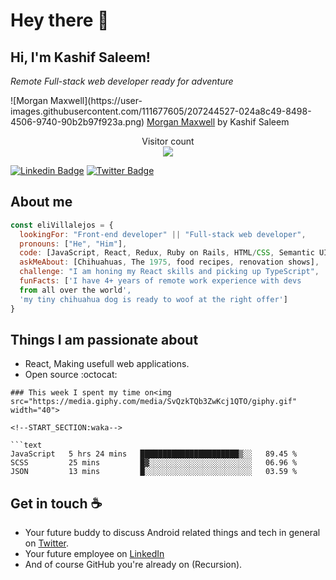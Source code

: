 # Hey there :wave:

<h2> Hi, I'm Kashif Saleem!</h2>
<p><em>Remote Full-stack web developer ready for adventure</em></p>
![Morgan Maxwell](https://user-images.githubusercontent.com/111677605/207244527-024a8c49-8498-4506-9740-90b2b97f923a.png)

</div>
<a href="https:&#x2F;&#x2F;www.canva.com&#x2F;design&#x2F;DAFUj1A1YNc&#x2F;watch?utm_content=DAFUj1A1YNc&amp;utm_campaign=designshare&amp;utm_medium=embeds&amp;utm_source=link" target="_blank" rel="noopener">Morgan Maxwell</a> by Kashif Saleem

<p align="center"> 
  Visitor count<br>
  <img src="https://profile-counter.glitch.me/sagar-viradiya/count.svg" />
</p>

[![Linkedin Badge](https://img.shields.io/badge/-Kashif%20Saleem-blue?style=flat-square&logo=Linkedin&logoColor=white&link=https://www.linkedin.com/in/kashif-saleem-45ba95215/)]([https://www.linkedin.com/in/ellievillalejos/](https://www.linkedin.com/in/kashif-saleem-45ba95215/))
[![Twitter Badge](https://img.shields.io/badge/-@Kashif_Saleem_-1ca0f1?style=flat-square&labelColor=1ca0f1&logo=twitter&logoColor=white&link=https://twitter.com/Kashif14Saleem)](https://twitter.com/Kashif14Saleem)


## About me


```javascript
const eliVillalejos = {
  lookingFor: "Front-end developer" || "Full-stack web developer",
  pronouns: ["He", "Him"],
  code: [JavaScript, React, Redux, Ruby on Rails, HTML/CSS, Semantic UI, Bootstrap]
  askMeAbout: [Chihuahuas, The 1975, food recipes, renovation shows],
  challenge: "I am honing my React skills and picking up TypeScript",
  funFacts: ['I have 4+ years of remote work experience with devs 
  from all over the world', 
  'my tiny chihuahua dog is ready to woof at the right offer']
}
```
 
## Things I am passionate about

- React, Making usefull web applications.
- Open source :octocat:

```
### This week I spent my time on<img src="https://media.giphy.com/media/SvQzkTQb3ZwKcj1QTO/giphy.gif" width="40">

<!--START_SECTION:waka-->

```text
JavaScript   5 hrs 24 mins   ██████████████████████▒░░   89.45 %
SCSS         25 mins         █▓░░░░░░░░░░░░░░░░░░░░░░░   06.96 %
JSON         13 mins         █░░░░░░░░░░░░░░░░░░░░░░░░   03.59 %
```

<!--END_SECTION:waka-->

## Get in touch :coffee:

- Your future buddy to discuss Android related things and tech in general on [Twitter](https://twitter.com/Kashif14Saleem).
- Your future employee on [LinkedIn](https://www.linkedin.com/in/kashif-saleem-45ba95215/)
- And of course GitHub you're already on (Recursion).


